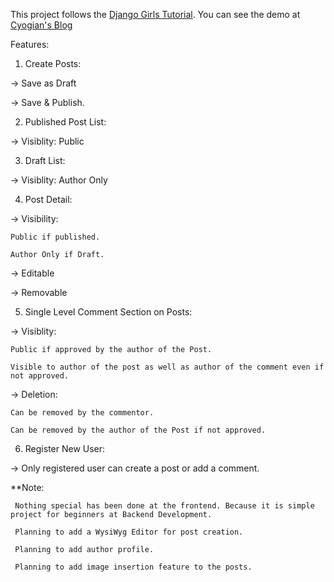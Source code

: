 This project follows the [Django Girls Tutorial](https://tutorial.djangogirls.org/en/).
You can see the demo at [Cyogian's Blog](https://cyogian.pythonanywhere.com/)

Features:

1. Create Posts:

-> Save as Draft
  
-> Save & Publish.
  
2. Published Post List:
  
-> Visiblity:  Public
 
3. Draft List:

-> Visiblity:  Author Only

4. Post Detail:

-> Visibility: 
  
    Public if published.
    
    Author Only if Draft.
    
-> Editable
  
-> Removable

5. Single Level Comment Section on Posts:

-> Visiblity: 
  
    Public if approved by the author of the Post.
    
    Visible to author of the post as well as author of the comment even if not approved.
    
-> Deletion:
  
    Can be removed by the commentor.
    
    Can be removed by the author of the Post if not approved.
 
6. Register New User:

-> Only registered user can create a post or add a comment.
  
**Note: 
 
     Nothing special has been done at the frontend. Because it is simple project for beginners at Backend Development.

     Planning to add a WysiWyg Editor for post creation.

     Planning to add author profile.

     Planning to add image insertion feature to the posts.

